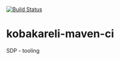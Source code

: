 [![Build Status](https://travis-ci.org/kobakareli/kobakareli-maven-ci.svg?branch=master)](https://travis-ci.org/kobakareli/kobakareli-maven-ci)

# kobakareli-maven-ci
SDP - tooling
